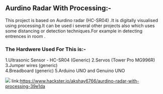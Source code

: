 ## Aurdino Radar With Processing:-
This project is based on Aurdino radar (HC-SR04) .It is digitally visualised using processing.It can be used i several other projects also 
which uses some distancing or detection techniques.For example in detecting entrences in room .
### The Hardwere Used For This is:-
1.Ultrasonic Sensor - HC-SR04 (Generic)
2.Servos (Tower Pro MG996R)
3.Jumper wires (generic)	
4.Breadboard (generic)
5.Arduino UNO and Genuino UNO



![](https://hackster.imgix.net/uploads/attachments/349507/dsc00001_GROewIVTfs.JPG?auto=compress%2Cformat&w=900&h=675&fit=min)
link:https://www.hackster.io/akshay6766/aurdino-radar-with-processing-39e1da

